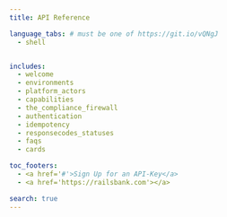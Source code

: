 ```yaml
---
title: API Reference

language_tabs: # must be one of https://git.io/vQNgJ
  - shell


includes:
  - welcome
  - environments
  - platform_actors
  - capabilities
  - the_compliance_firewall
  - authentication
  - idempotency
  - responsecodes_statuses
  - faqs
  - cards

toc_footers:
  - <a href='#'>Sign Up for an API-Key</a>
  - <a href='https://railsbank.com'></a>

search: true
---
```

